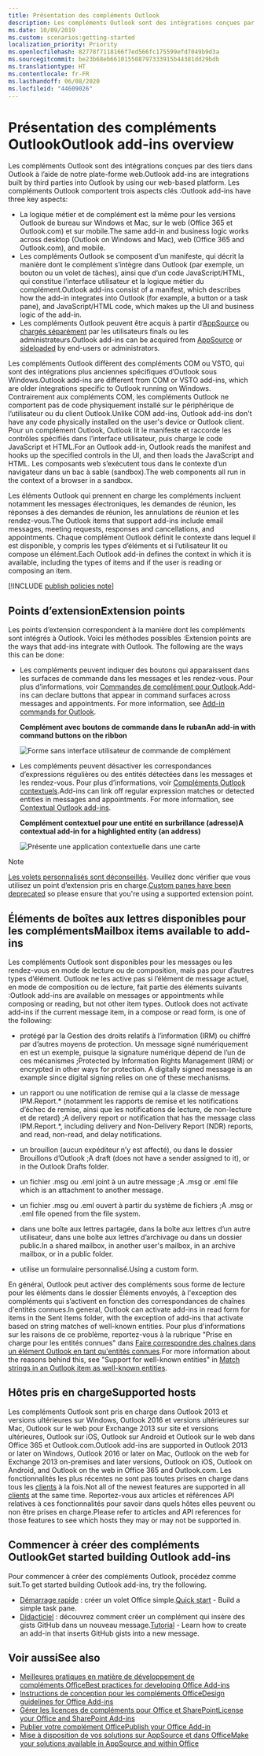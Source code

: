 ```yaml
---
title: Présentation des compléments Outlook
description: Les compléments Outlook sont des intégrations conçues par des tiers dans Outlook à l’aide de notre plate-forme web.
ms.date: 10/09/2019
ms.custom: scenarios:getting-started
localization_priority: Priority
ms.openlocfilehash: 82778f7118166f7ed566fc175599efd7049b9d3a
ms.sourcegitcommit: be23b68eb661015508797333915b44381dd29bdb
ms.translationtype: HT
ms.contentlocale: fr-FR
ms.lasthandoff: 06/08/2020
ms.locfileid: "44609026"
---
```

# <a name="outlook-add-ins-overview"></a><span data-ttu-id="980d8-103">Présentation des compléments Outlook</span><span class="sxs-lookup"><span data-stu-id="980d8-103">Outlook add-ins overview</span></span>

<span data-ttu-id="980d8-104">Les compléments Outlook sont des intégrations conçues par des tiers dans Outlook à l’aide de notre plate-forme web.</span><span class="sxs-lookup"><span data-stu-id="980d8-104">Outlook add-ins are integrations built by third parties into Outlook by using our web-based platform.</span></span> <span data-ttu-id="980d8-105">Les compléments Outlook comportent trois aspects clés :</span><span class="sxs-lookup"><span data-stu-id="980d8-105">Outlook add-ins have three key aspects:</span></span>

- <span data-ttu-id="980d8-106">La logique métier et de complément est la même pour les versions Outlook de bureau sur Windows et Mac, sur le web (Office 365 et Outlook.com) et sur mobile.</span><span class="sxs-lookup"><span data-stu-id="980d8-106">The same add-in and business logic works across desktop (Outlook on Windows and Mac), web (Office 365 and Outlook.com), and mobile.</span></span>
- <span data-ttu-id="980d8-107">Les compléments Outlook se composent d’un manifeste, qui décrit la manière dont le complément s’intègre dans Outlook (par exemple, un bouton ou un volet de tâches), ainsi que d’un code JavaScript/HTML, qui constitue l’interface utilisateur et la logique métier du complément.</span><span class="sxs-lookup"><span data-stu-id="980d8-107">Outlook add-ins consist of a manifest, which describes how the add-in integrates into Outlook (for example, a button or a task pane), and JavaScript/HTML code, which makes up the UI and business logic of the add-in.</span></span>
- <span data-ttu-id="980d8-108">Les compléments Outlook peuvent être acquis à partir d’[AppSource](https://appsource.microsoft.com) ou [chargés séparément](sideload-outlook-add-ins-for-testing.md) par les utilisateurs finals ou les administrateurs.</span><span class="sxs-lookup"><span data-stu-id="980d8-108">Outlook add-ins can be acquired from [AppSource](https://appsource.microsoft.com) or [sideloaded](sideload-outlook-add-ins-for-testing.md) by end-users or administrators.</span></span>

<span data-ttu-id="980d8-109">Les compléments Outlook diffèrent des compléments COM ou VSTO, qui sont des intégrations plus anciennes spécifiques d’Outlook sous Windows.</span><span class="sxs-lookup"><span data-stu-id="980d8-109">Outlook add-ins are different from COM or VSTO add-ins, which are older integrations specific to Outlook running on Windows.</span></span> <span data-ttu-id="980d8-110">Contrairement aux compléments COM, les compléments Outlook ne comportent pas de code physiquement installé sur le périphérique de l’utilisateur ou du client Outlook.</span><span class="sxs-lookup"><span data-stu-id="980d8-110">Unlike COM add-ins, Outlook add-ins don't have any code physically installed on the user's device or Outlook client.</span></span> <span data-ttu-id="980d8-111">Pour un complément Outlook, Outlook lit le manifeste et raccorde les contrôles spécifiés dans l’interface utilisateur, puis charge le code JavaScript et HTML.</span><span class="sxs-lookup"><span data-stu-id="980d8-111">For an Outlook add-in, Outlook reads the manifest and hooks up the specified controls in the UI, and then loads the JavaScript and HTML.</span></span> <span data-ttu-id="980d8-112">Les composants web s’exécutent tous dans le contexte d’un navigateur dans un bac à sable (sandbox).</span><span class="sxs-lookup"><span data-stu-id="980d8-112">The web components all run in the context of a browser in a sandbox.</span></span>

<span data-ttu-id="980d8-113">Les éléments Outlook qui prennent en charge les compléments incluent notamment les messages électroniques, les demandes de réunion, les réponses à des demandes de réunion, les annulations de réunion et les rendez-vous.</span><span class="sxs-lookup"><span data-stu-id="980d8-113">The Outlook items that support add-ins include email messages, meeting requests, responses and cancellations, and appointments.</span></span> <span data-ttu-id="980d8-114">Chaque complément Outlook définit le contexte dans lequel il est disponible, y compris les types d’éléments et si l’utilisateur lit ou compose un élément.</span><span class="sxs-lookup"><span data-stu-id="980d8-114">Each Outlook add-in defines the context in which it is available, including the types of items and if the user is reading or composing an item.</span></span>

[!INCLUDE [publish policies note](../includes/note-publish-policies.md)]

## <a name="extension-points"></a><span data-ttu-id="980d8-115">Points d’extension</span><span class="sxs-lookup"><span data-stu-id="980d8-115">Extension points</span></span>

<span data-ttu-id="980d8-p104">Les points d’extension correspondent à la manière dont les compléments sont intégrés à Outlook. Voici les méthodes possibles :</span><span class="sxs-lookup"><span data-stu-id="980d8-p104">Extension points are the ways that add-ins integrate with Outlook. The following are the ways this can be done:</span></span>

- <span data-ttu-id="980d8-p105">Les compléments peuvent indiquer des boutons qui apparaissent dans les surfaces de commande dans les messages et les rendez-vous. Pour plus d’informations, voir [Commandes de complément pour Outlook](add-in-commands-for-outlook.md).</span><span class="sxs-lookup"><span data-stu-id="980d8-p105">Add-ins can declare buttons that appear in command surfaces across messages and appointments. For more information, see [Add-in commands for Outlook](add-in-commands-for-outlook.md).</span></span>

    <span data-ttu-id="980d8-120">**Complément avec boutons de commande dans le ruban**</span><span class="sxs-lookup"><span data-stu-id="980d8-120">**An add-in with command buttons on the ribbon**</span></span>

    ![Forme sans interface utilisateur de commande de complément](../images/uiless-command-shape.png)

- <span data-ttu-id="980d8-p106">Les compléments peuvent désactiver les correspondances d’expressions régulières ou des entités détectées dans les messages et les rendez-vous. Pour plus d’informations, voir [Compléments Outlook contextuels](contextual-outlook-add-ins.md).</span><span class="sxs-lookup"><span data-stu-id="980d8-p106">Add-ins can link off regular expression matches or detected entities in messages and appointments. For more information, see [Contextual Outlook add-ins](contextual-outlook-add-ins.md).</span></span>

    <span data-ttu-id="980d8-124">**Complément contextuel pour une entité en surbrillance (adresse)**</span><span class="sxs-lookup"><span data-stu-id="980d8-124">**A contextual add-in for a highlighted entity (an address)**</span></span>

    ![Présente une application contextuelle dans une carte](../images/outlook-detected-entity-card.png)


> [!NOTE]
> <span data-ttu-id="980d8-126">[Les volets personnalisés sont déconseillés](https://developer.microsoft.com/outlook/blogs/make-your-add-ins-available-in-the-office-ribbon/). Veuillez donc vérifier que vous utilisez un point d’extension pris en charge.</span><span class="sxs-lookup"><span data-stu-id="980d8-126">[Custom panes have been deprecated](https://developer.microsoft.com/outlook/blogs/make-your-add-ins-available-in-the-office-ribbon/) so please ensure that you're using a supported extension point.</span></span>

## <a name="mailbox-items-available-to-add-ins"></a><span data-ttu-id="980d8-127">Éléments de boîtes aux lettres disponibles pour les compléments</span><span class="sxs-lookup"><span data-stu-id="980d8-127">Mailbox items available to add-ins</span></span>

<span data-ttu-id="980d8-p107">Les compléments Outlook sont disponibles pour les messages ou les rendez-vous en mode de lecture ou de composition, mais pas pour d’autres types d’élément. Outlook ne les active pas si l’élément de message actuel, en mode de composition ou de lecture, fait partie des éléments suivants :</span><span class="sxs-lookup"><span data-stu-id="980d8-p107">Outlook add-ins are available on messages or appointments while composing or reading, but not other item types. Outlook does not activate add-ins if the current message item, in a compose or read form, is one of the following:</span></span>

- <span data-ttu-id="980d8-p108">protégé par la Gestion des droits relatifs à l’information (IRM) ou chiffré par d’autres moyens de protection. Un message signé numériquement en est un exemple, puisque la signature numérique dépend de l’un de ces mécanismes ;</span><span class="sxs-lookup"><span data-stu-id="980d8-p108">Protected by Information Rights Management (IRM) or encrypted in other ways for protection. A digitally signed message is an example since digital signing relies on one of these mechanisms.</span></span>

- <span data-ttu-id="980d8-132">un rapport ou une notification de remise qui a la classe de message IPM.Report.\* (notamment les rapports de remise et les notifications d’échec de remise, ainsi que les notifications de lecture, de non-lecture et de retard) ;</span><span class="sxs-lookup"><span data-stu-id="980d8-132">A delivery report or notification that has the message class IPM.Report.\*, including delivery and Non-Delivery Report (NDR) reports, and read, non-read, and delay notifications.</span></span>

- <span data-ttu-id="980d8-133">un brouillon (aucun expéditeur n’y est affecté), ou dans le dossier Brouillons d’Outlook ;</span><span class="sxs-lookup"><span data-stu-id="980d8-133">A draft (does not have a sender assigned to it), or in the Outlook Drafts folder.</span></span>

- <span data-ttu-id="980d8-134">un fichier .msg ou .eml joint à un autre message ;</span><span class="sxs-lookup"><span data-stu-id="980d8-134">A .msg or .eml file which is an attachment to another message.</span></span>

- <span data-ttu-id="980d8-135">un fichier .msg ou .eml ouvert à partir du système de fichiers ;</span><span class="sxs-lookup"><span data-stu-id="980d8-135">A .msg or .eml file opened from the file system.</span></span>

- <span data-ttu-id="980d8-136">dans une boîte aux lettres partagée, dans la boîte aux lettres d’un autre utilisateur, dans une boîte aux lettres d’archivage ou dans un dossier public.</span><span class="sxs-lookup"><span data-stu-id="980d8-136">In a shared mailbox, in another user's mailbox, in an archive mailbox, or in a public folder.</span></span>

- <span data-ttu-id="980d8-137">utilise un formulaire personnalisé.</span><span class="sxs-lookup"><span data-stu-id="980d8-137">Using a custom form.</span></span>

<span data-ttu-id="980d8-138">En général, Outlook peut activer des compléments sous forme de lecture pour les éléments dans le dossier Éléments envoyés, à l'exception des compléments qui s’activent en fonction des correspondances de chaînes d'entités connues.</span><span class="sxs-lookup"><span data-stu-id="980d8-138">In general, Outlook can activate add-ins in read form for items in the Sent Items folder, with the exception of add-ins that activate based on string matches of well-known entities.</span></span> <span data-ttu-id="980d8-139">Pour plus d'informations sur les raisons de ce problème, reportez-vous à la rubrique "Prise en charge pour les entités connues" dans [Faire correspondre des chaînes dans un élément Outlook en tant qu'entités connues](match-strings-in-an-item-as-well-known-entities.md).</span><span class="sxs-lookup"><span data-stu-id="980d8-139">For more information about the reasons behind this, see "Support for well-known entities" in [Match strings in an Outlook item as well-known entities](match-strings-in-an-item-as-well-known-entities.md).</span></span>

## <a name="supported-hosts"></a><span data-ttu-id="980d8-140">Hôtes pris en charge</span><span class="sxs-lookup"><span data-stu-id="980d8-140">Supported hosts</span></span>

<span data-ttu-id="980d8-141">Les compléments Outlook sont pris en charge dans Outlook 2013 et versions ultérieures sur Windows, Outlook 2016 et versions ultérieures sur Mac, Outlook sur le web pour Exchange 2013 sur site et versions ultérieures, Outlook sur iOS, Outlook sur Android et Outlook sur le web dans Office 365 et Outlook.com.</span><span class="sxs-lookup"><span data-stu-id="980d8-141">Outlook add-ins are supported in Outlook 2013 or later on Windows, Outlook 2016 or later on Mac, Outlook on the web for Exchange 2013 on-premises and later versions, Outlook on iOS, Outlook on Android, and Outlook on the web in Office 365 and Outlook.com.</span></span> <span data-ttu-id="980d8-142">Les fonctionnalités les plus récentes ne sont pas toutes prises en charge dans tous les [clients](../reference/requirement-sets/outlook-api-requirement-sets.md#requirement-sets-supported-by-exchange-servers-and-outlook-clients) à la fois.</span><span class="sxs-lookup"><span data-stu-id="980d8-142">Not all of the newest features are supported in all [clients](../reference/requirement-sets/outlook-api-requirement-sets.md#requirement-sets-supported-by-exchange-servers-and-outlook-clients) at the same time.</span></span> <span data-ttu-id="980d8-143">Reportez-vous aux articles et références API relatives à ces fonctionnalités pour savoir dans quels hôtes elles peuvent ou non être prises en charge.</span><span class="sxs-lookup"><span data-stu-id="980d8-143">Please refer to articles and API references for those features to see which hosts they may or may not be supported in.</span></span>


## <a name="get-started-building-outlook-add-ins"></a><span data-ttu-id="980d8-144">Commencer à créer des compléments Outlook</span><span class="sxs-lookup"><span data-stu-id="980d8-144">Get started building Outlook add-ins</span></span>

<span data-ttu-id="980d8-145">Pour commencer à créer des compléments Outlook, procédez comme suit.</span><span class="sxs-lookup"><span data-stu-id="980d8-145">To get started building Outlook add-ins, try the following.</span></span>

- <span data-ttu-id="980d8-146">[Démarrage rapide](../quickstarts/outlook-quickstart.md) : créer un volet Office simple.</span><span class="sxs-lookup"><span data-stu-id="980d8-146">[Quick start](../quickstarts/outlook-quickstart.md) - Build a simple task pane.</span></span>
- <span data-ttu-id="980d8-147">[Didacticiel](../tutorials/outlook-tutorial.md) : découvrez comment créer un complément qui insère des gists GitHub dans un nouveau message.</span><span class="sxs-lookup"><span data-stu-id="980d8-147">[Tutorial](../tutorials/outlook-tutorial.md) - Learn how to create an add-in that inserts GitHub gists into a new message.</span></span>


## <a name="see-also"></a><span data-ttu-id="980d8-148">Voir aussi</span><span class="sxs-lookup"><span data-stu-id="980d8-148">See also</span></span>

- [<span data-ttu-id="980d8-149">Meilleures pratiques en matière de développement de compléments Office</span><span class="sxs-lookup"><span data-stu-id="980d8-149">Best practices for developing Office Add-ins</span></span>](../concepts/add-in-development-best-practices.md)
- [<span data-ttu-id="980d8-150">Instructions de conception pour les compléments Office</span><span class="sxs-lookup"><span data-stu-id="980d8-150">Design guidelines for Office Add-ins</span></span>](../design/add-in-design.md)
- [<span data-ttu-id="980d8-151">Gérer les licences de compléments pour Office et SharePoint</span><span class="sxs-lookup"><span data-stu-id="980d8-151">License your Office and SharePoint Add-ins</span></span>](/office/dev/store/license-your-add-ins)
- [<span data-ttu-id="980d8-152">Publier votre complément Office</span><span class="sxs-lookup"><span data-stu-id="980d8-152">Publish your Office Add-in</span></span>](../publish/publish.md)
- [<span data-ttu-id="980d8-153">Mise à disposition de vos solutions sur AppSource et dans Office</span><span class="sxs-lookup"><span data-stu-id="980d8-153">Make your solutions available in AppSource and within Office</span></span>](/office/dev/store/submit-to-the-office-store)
